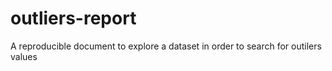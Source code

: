 outliers-report
===============

A reproducible document to explore a dataset in order to search for outilers values
